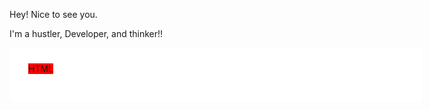 Hey! Nice to see you.

I'm a hustler, Developer, and thinker!!

<div style="padding: 25px 30px; width: 600px; background: #fff;">
  <div style="margin: 20px 0; margin-top: 0px;">
    <span style="width:100%; background-color:red;">HTML</span>
  </div>
</div>
